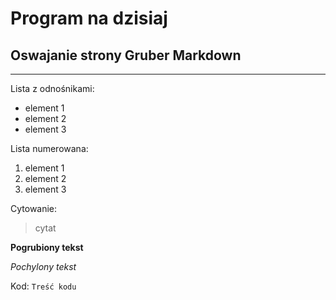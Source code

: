 Program na dzisiaj
==================
Oswajanie strony Gruber Markdown
--------------------------------

[Gruber Markdown]: http://daringfireball.net/projects/markdown/basic/  "Gruber Markdown"

*****

Lista z odnośnikami:
* element 1
* element 2
* element 3

Lista numerowana:
1. element 1
2. element 2
3. element 3

Cytowanie:
> cytat

__Pogrubiony tekst__ 

_Pochylony tekst_

Kod:
`Treść kodu`
